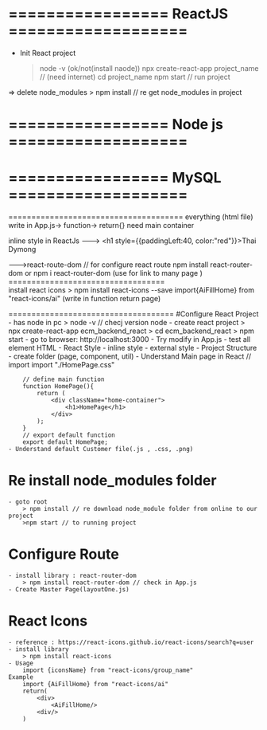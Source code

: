 # ================= ReactJS ===================
* Init React project
    > node -v (ok/not(install naode))
    > npx create-react-app project_name // (need internet)
    > cd project_name
    > npm start  // run project

=> delete node_modules
    > npm install // re get node_modules in project



# ================= Node js ===================



# ================= MySQL ===================





======================================
everything (html file) write in App.js-> function-> 
    return{} need main container <div classNama="App">

inline style in ReactJs  --->  <h1 style={{paddingLeft:40, color:"red"}}>Thai Dymong</h1>


--->react-route-dom // for configure react route
npm install react-router-dom  or npm i react-router-dom
(use for link to many page )
==================================\
install react icons
    > npm install react-icons --save
    import{AiFillHome} from "react-icons/ai" 
    <AiFillHome/> (write in function return page)




====================================
#Configure React Project
    - has node in pc
        > node -v // checj version node
    - create react project
        > npx create-react-app ecm_backend_react
        > cd ecm_backend_react
        > npm start
        - go to browser: http://localhost:3000
    - Try modify in App.js
        - test all element HTML
    - React Style
        - inline style
        - external style
    - Project Structure
        - create folder (page, component, util)
    - Understand Main page in React
        // import
        import "./HomePage.css"
        
        // define main function
        function HomePage(){
            return (
                <div className="home-container">
                    <h1>HomePage</h1>
                </div>
            );
        }
        // export default function
        export default HomePage;
    - Understand default Customer file(.js , .css, .png)

# Re install node_modules folder
    - goto root
        > npm install // re download node_module folder from online to our project
        >npm start // to running project
# Configure Route
    - install library : react-router-dom
        > npm install react-router-dom // check in App.js
    - Create Master Page(layoutOne.js)

# React Icons
    - reference : https://react-icons.github.io/react-icons/search?q=user
    - install library
        > npm install react-icons
    - Usage
        import {iconsName} from "react-icons/group_name"
    Example
        import {AiFillHome} from "react-icons/ai"
        return(
            <div>
                <AiFillHome/>
            <div/>
        )
